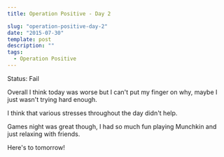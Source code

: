 ```yaml
---
title: Operation Positive - Day 2

slug: "operation-positive-day-2"
date: "2015-07-30"
template: post
description: ""
tags:
  - Operation Positive
---
```

Status: Fail

Overall I think today was worse but I can't put my finger on why, maybe I just wasn't trying hard enough.

I think that various stresses throughout the day didn't help.

Games night was great though, I had so much fun playing Munchkin and just relaxing with friends.

Here's to tomorrow!
